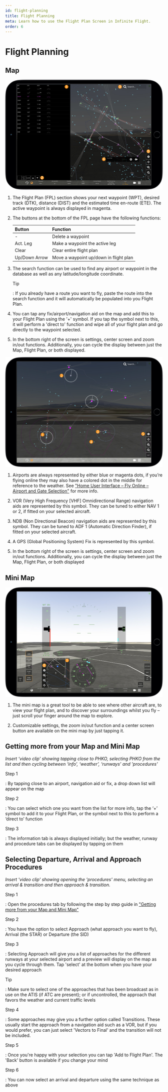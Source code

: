 ```yaml
---
id: flight-planning
title: Flight Planning
meta: Learn how to use the Flight Plan Screen in Infinite Flight.
order: 6
---
```


# Flight Planning



## Map

![Flight Plan Screen](_images/manual/frames/flight-plan-screen.jpg)



1. The Flight Plan (FPL) section shows your next waypoint (WPT), desired track (DTK), distance (DIST) and the estimated time en-route (ETE). The active waypoint is always displayed in magenta.

   

2. The buttons at the bottom of the FPL page have the following functions:

   | Button        | Function                               |
   | ------------- | -------------------------------------- |
   | -             | Delete a waypoint                      |
   | Act. Leg      | Make a waypoint the active leg         |
   | Clear         | Clear entire flight plan               |
   | Up/Down Arrow | Move a waypoint up/down in flight plan |



3. The search function can be used to find any airport or waypoint in the database as well as any latitude/longitude coordinate. 

   

   Tip

   : If you already have a route you want to fly, paste the route into the search function and it will automatically be populated into you Flight Plan.

   

4. You can tap any fix/airport/navigation aid on the map and add this to your Flight Plan using the &#39;+&#39; symbol. If you tap the symbol next to this, it will perform a &#39;direct to&#39; function and wipe all of your flight plan and go directly to the waypoint selected.

   

5. In the bottom right of the screen is settings, center screen and zoom in/out functions. Additionally, you can cycle the display between just the Map, Flight Plan, or both displayed.



![Flight Plan Map](_images/manual/frames/pilot-fpl-map.jpg)

 

1. Airports are always represented by either blue or magenta dots, if you’re flying online they may also have a colored dot in the middle for reference to the weather. See ["Home User Interface – Fly Online – Airport and Gate Selection"](/guide/getting-started/home-user-interface/fly-online#airport-and-gate-selection) for more info.

   

2. VOR (Very High Frequency [VHF] Omnidirectional Range) navigation aids are represented by this symbol. They can be tuned to either NAV 1 or 2, if fitted on your selected aircraft.

   

3. NDB (Non Directional Beacon) navigation aids are represented by this symbol. They can be tuned to ADF 1 (Automatic Direction Finder), if fitted on your selected aircraft.

   

4. A GPS (Global Positioning System) Fix is represented by this symbol.

   

5. In the bottom right of the screen is settings, center screen and zoom in/out functions. Additionally, you can cycle the display between just the Map, Flight Plan, or both displayed

   

## Mini Map

![Mini Map](_images/manual/frames/mini-map.jpg)



1. The mini map is a great tool to be able to see where other aircraft are, to view your flight plan, and to discover your surroundings whilst you fly – just scroll your finger around the map to explore. 

   

2. Customizable settings, the zoom in/out function and a center screen button are available on the mini map by just tapping it.



## Getting more from your Map and Mini Map

 

*Insert ‘video clip' showing tapping close to PHKO, selecting PHKO from the list and then cycling between ‘info’, ‘weather’, ‘runways’ and 'procedures'*



Step 1

: By tapping close to an airport, navigation aid or fix, a drop down list will appear on the map

 

Step 2

: You can select which one you want from the list for more info, tap the ‘+’ symbol to add it to your Flight Plan, or the symbol next to this to perform a ‘direct to’ function

 

Step 3

: The information tab is always displayed initially; but the weather, runway and procedure tabs can be displayed by tapping on them



## Selecting Departure, Arrival and Approach Procedures

 

*Insert 'video clip' showing opening the 'procedures' menu, selecting an arrival & transition and then approach & transition.*



Step 1

: Open the procedures tab by following the step by step guide in ["Getting more from your Map and Mini Map"](/guide/getting-started/pilot-user-interface/flight-planning#getting-more-from-your-map-and-mini-map)



Step 2

: You have the option to select Approach (what approach you want to fly), Arrival (the STAR) or Departure (the SID)



Step 3

: Selecting Approach will give you a list of approaches for the different runways at your selected airport and  a preview will display on the map as you cycle through them. Tap 'select' at the bottom when you have your desired approach



Tip

: Make sure to select one of the approaches that has been broadcast as in use on the ATIS (if ATC are present); or if uncontrolled, the approach that favors the weather and current traffic levels



Step 4

: Some approaches may give you a further option called Transitions. These usually start the approach from a navigation aid such as a VOR, but if you would prefer, you can just select 'Vectors to Final' and the transition will not be included. 



Step 5

: Once you're happy with your selection you can tap 'Add to Flight Plan'. The 'Back' button is available if you change your mind



Step 6

: You can now select an arrival and departure using the same technique as above
